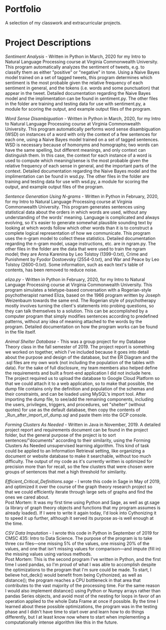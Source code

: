 # Portfolio
A selection of my classwork and extracurricular projects.

# Project Descriptions
*Sentiment Analysis* - Written in Python in March, 2020 for my Intro to Natural Language Processing course at Virginia Commonwealth University. This program automatically analyzes the sentiment of tweets, e.g. to classify them as either "positive" or "negative" in tone. Using a Naive Bayes model trained on a set of tagged tweets, this program determines which sentiment is the most probable given the relative frequency of each sentiment in general, and the tokens (i.e. words and some punctuation) that appear in the tweet.
    Detailed documentation regarding the Naive Bayes model and the implimentation can be found in sentiment.py. The other files in the folder are training and testing data for use with sentiment.py, a module for scoring the output, and example output files of the program.

*Word Sense Disambiguation* - Written in Python in March, 2020, for my Intro to Natural Language Processing course at Virginia Commonwealth University. This program automatically performs word sense disambiguation (WSD) on instances of a word with only the context of a few sentences for each one, using a Naive Bayes model trained on a set of tagged sentences. WSD is necessary because of homonyms and homographs; two words can have the same spelling, but different meanings, and only context can distinguish them. In this case, the context for each instance of a word is used to compute which meaning/sense is the most probable given the relative frequency of each sense in general, and the important parts of the context.
    Detailed documentation regarding the Naive Bayes model and the implimentation can be found in wsd.py. The other files in the folder are training and testing data for use with wsd.py, a module for scoring the output, and example output files of the program.

*Sentence Generation Using N-grams* - Written in Python in February, 2020, for my Intro to Natural Language Processing course at Virginia Commonwealth University. This program generates sentences using statistical data about the orders in which words are used, without any understanding of the words' meaning. Language is complicated and always evolving, so it's easier to generate somewhat plausible sounding text by looking at which words follow which other words than it is to construct a complete logical representation of how we communicate. This program uses the n-gram model to collect these statistics.
    Detailed documentation regarding the n-gram model, usage instructions, etc. are in ngram.py. The other files in the folder are the data that were used to train the ngram model; they are Anna Karenina by Leo Tolstoy (1399-0.txt), Crime and Punishment by Fyodor Dostoevsky (2554-0.txt), and War and Peace by Leo Tolstoy (2600-0.txt). Some information, such as each text's table of contents, has been removed to reduce noise.

*eliza.py* - Written in Python in February, 2020, for my Intro to Natural Language Processing course at Virginia Commonwealth University. This program simulates a teletype-based conversation with a Rogerian-style psychotherapist named Eliza, based on the 1966 program written by Joseph Weizenbaum towards the same end. The Rogerian style of psychotherapy mostly involves turning the client's statements into probing questions, so they can talk themselves to a solution. This can be accomplished by a computer program that simply modifies sentences according to predefined patterns, without any idea of meaning attached to the words by the program. 
    Detailed documentation on how the program works can be found in the file itself.

*Animal Shelter Database* - This was a group project for my Database Theory class in the fall semester of 2019. The project report is something we worked on together, which I've included because it goes into detail about the purpose and design of the database, but the ER Diagram and the .sql files are my own work (not including the population of the tables with data). For the sake of full disclosure, my team members also helped define the requirements and built a front-end application I did not include here. 
    The project required us to upload the database to Google Cloud Platform so that we could attach it to a web application, so to make that possible, the dump file contains only the definition and population of the schemas and their constraints, and can be loaded using MySQL's import tool. After importing the dump file, to see/add the remaining components, including the users, privileges, triggers, and procedures, set "shelter" (without quotes) for use as the default database, then copy the contents of \_Run_after_import_of_dump.sql and paste them into the GCP console. 
 
 *Forming Clusters As Needed* - Written in Java in November, 2019. A detailed project report and requirements document can be found in the project folder, but the general purpose of the project is to sort sentences/"documents" according to their similarity, using the Forming Clusters As Needed unsupervised learning algorithm. This kind of task could be applied to an Information Retrieval setting, like organizing a document or website database to make it searchable, without too much difficulty. The output of my code as it's currently written is optimized for precision more than for recall, so the few clusters that were chosen were groups of sentences that met a high threshold for similarity.

*Efficient_Critical_Definitions.sage* - I wrote this code in Sage in May of 2019, and optimized it over the course of the graph theory research project so that we could efficiently iterate through large sets of graphs and find the ones we cared about.  
    Post Mortem: It was my first time using Python and Sage, as well as gt.sage (a library of graph theory objects and functions that my program assumes is already loaded). If I were to write it again today, I'd look into Cythonizing it to speed it up further, although it served its purpose as-is well enough at the time.  

*CSV Data Imputation* - I wrote this code in Python in September of 2019 for CMSC 435: Intro to Data Science. The purpose of the program is to take three csv files—one missing 5% of the values, one missing 20% of the values, and one that isn't missing values for comparison—and impute (fill in) the missing values using various methods.  
    Post Mortem: This is the second program I've written in Python, and the first time I used pandas, so I'm proud of what I was able to accomplish despite the optimizations to the program that I'm sure could be made. To start, I believe hot_deck() would benefit from being Cythonized, as well as distance(); the program reaches a CPU bottleneck in that area that contributes to the vast majority of the processing time. For the same reason I would also implement distance() using Python or Numpy arrays rather than pandas Series objects, and avoid most of the nesting for loops in favor of an operation applied to the whole Data Frame at once if possible. By the time I learned about these possible optimizations, the program was in the testing phase and I didn't have time to start over and learn how to do things differently, but I at least know now where to start when implementing a computationally intense algorithm like this in the future.
